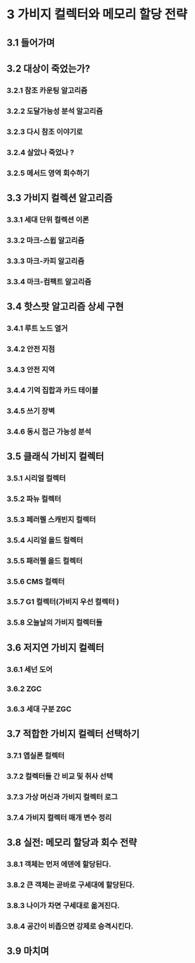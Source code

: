 # 3 가비지 컬렉터와 메모리 할당 전략

## 3.1 들어가며

## 3.2 대상이 죽었는가?

### 3.2.1 참조 카운팅 알고리즘

### 3.2.2 도달가능성 분석 알고리즘

### 3.2.3 다시 참조 이야기로

### 3.2.4 살았나 죽었나 ?

### 3.2.5 메서드 영역 회수하기

## 3.3 가비지 컬렉션 알고리즘

### 3.3.1 세대 단위 컬렉션 이론

### 3.3.2 마크-스윕 알고리즘

### 3.3.3 마크-카피 알고리즘

### 3.3.4 마크-컴팩트 알고리즘

## 3.4 핫스팟 알고리즘 상세 구현

### 3.4.1 루트 노드 열거

### 3.4.2 안전 지점

### 3.4.3 안전 지역

### 3.4.4 기억 집합과 카드 테이블

### 3.4.5 쓰기 장벽

### 3.4.6 동시 접근 가능성 분석

## 3.5 클래식 가비지 컬렉터

### 3.5.1 시리얼 컬렉터

### 3.5.2 파뉴 컬렉터

### 3.5.3 페러렐 스캐빈지 컬렉터

### 3.5.4 시리얼 올드 컬렉터

### 3.5.5 패러렐 올드 컬렉터

### 3.5.6 CMS 컬렉터

### 3.5.7 G1 컬렉터(가비지 우선 컬렉터 )

### 3.5.8 오늘날의 가비지 컬렉터들

## 3.6 저지연 가비지 컬렉터

### 3.6.1 세넌 도어

### 3.6.2 ZGC

### 3.6.3 세대 구분 ZGC

## 3.7 적합한 가비지 컬렉터 선택하기

### 3.7.1 앱실론 컬렉터

### 3.7.2 컬렉터들 간 비교 및 취사 선택

### 3.7.3 가상 머신과 가비지 컬렉터 로그

### 3.7.4 가비지 컬렉터 매개 변수 정리

## 3.8 실전: 메모리 할당과 회수 전략

### 3.8.1 객체는 먼저 에덴에 할당된다.

### 3.8.2 큰 객체는 곧바로 구세대에 할당된다.

### 3.8.3 나이가 차면 구세대로 옮겨진다.

### 3.8.4 공간이 비좁으면 강제로 승격시킨다.

## 3.9 마치며
